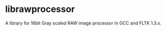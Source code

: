 librawprocessor
===============

A library for 16bit Gray scaled RAW image processor in GCC and FLTK 1.3.x.
